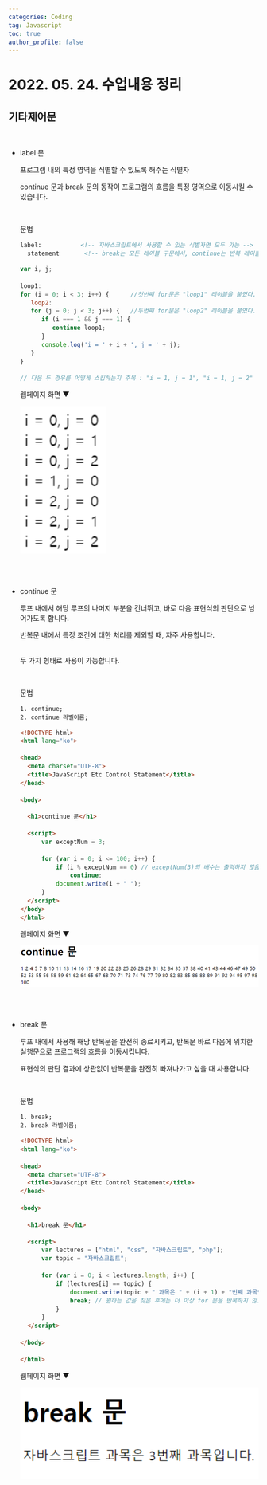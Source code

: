 ```yaml
---
categories: Coding	
tag: Javascript
toc: true
author_profile: false
---
```




# 2022. 05. 24. 수업내용 정리 

## 기타제어문

<br>

+ label 문

  프로그램 내의 특정 영역을 식별할 수 있도록 해주는 식별자<br>

  continue 문과 break 문의 동작이 프로그램의 흐름을 특정 영역으로 이동시킬 수 있습니다. <br>

  <br>

  문법

  ```html
  label:           <!-- 자바스크립트에서 사용할 수 있는 식별자면 모두 가능 -->
  	statement       <!-- break는 모든 레이블 구문에서, continue는 반복 레이블 구문에서만 사용할 수 있다.-->		
  ```

  ```javascript
  var i, j;
  
  loop1:
  for (i = 0; i < 3; i++) {      //첫번째 for문은 "loop1" 레이블을 붙였다.
     loop2:
     for (j = 0; j < 3; j++) {   //두번째 for문은 "loop2" 레이블을 붙였다.
        if (i === 1 && j === 1) {
           continue loop1;
        }
        console.log('i = ' + i + ', j = ' + j);
     }
  }
  
  // 다음 두 경우를 어떻게 스킵하는지 주목 : "i = 1, j = 1", "i = 1, j = 2"
  ```

  웹페이지 화면 ▼

  <img src="../../images/2022-05-28-class13(함수)/기타제어문예시1.png" alt="기타제어문예시1" style="zoom:150%;" />

  <br><br>

+ continue 문

  루프 내에서 해당 루프의 나머지 부분을 건너뛰고, 바로 다음 표현식의 판단으로 넘어가도록 합니다.<br>

  반복문 내에서 특정 조건에 대한 처리를 제외할 때, 자주 사용합니다.<br><br>

  두 가지 형태로 사용이 가능합니다.<br>

  <br>

  문법

  ```html
  1. continue;
  2. continue 라벨이름;
  ```

  ```html
  <!DOCTYPE html>
  <html lang="ko">
  
  <head>
  	<meta charset="UTF-8">
  	<title>JavaScript Etc Control Statement</title>
  </head>
  
  <body>
  
  	<h1>continue 문</h1>
  
  	<script>
  		var exceptNum = 3;
  
  		for (var i = 0; i <= 100; i++) {
  			if (i % exceptNum == 0) // exceptNum(3)의 배수는 출력하지 않음.
  				continue;
  			document.write(i + " ");
  		}
  	</script>
  </body>
  </html>
  ```

  웹페이지 화면 ▼

  ![기타제어문예시2](../../images/2022-05-28-class13(함수)/기타제어문예시2.png)

  <br>

  <br>

+ break 문

  루프 내에서 사용해 해당 반복문을 완전히 종료시키고, 반복문 바로 다음에 위치한 실행문으로 프로그램의 흐름을 이동시킵니다.<br>

  표현식의 판단 결과에 상관없이 반복문을 완전히 빠져나가고 싶을 때 사용합니다.<br>

  <br>

  문법

  ```html
  1. break;
  2. break 라벨이름;
  ```

  ```html
  <!DOCTYPE html>
  <html lang="ko">
  
  <head>
  	<meta charset="UTF-8">
  	<title>JavaScript Etc Control Statement</title>
  </head>
  
  <body>
  
  	<h1>break 문</h1>
  
  	<script>
  		var lectures = ["html", "css", "자바스크립트", "php"];
  		var topic = "자바스크립트";
  
  		for (var i = 0; i < lectures.length; i++) {
  			if (lectures[i] == topic) {
  				document.write(topic + " 과목은 " + (i + 1) + "번째 과목입니다.");
  				break; // 원하는 값을 찾은 후에는 더 이상 for 문을 반복하지 않고 빠져나감.
  			}
  		}
  	</script>
  	
  </body>
  
  </html>
  ```

  웹페이지 화면 ▼

  <img src="../../images/2022-05-28-class13(함수)/기타제어문예시3.png" alt="기타제어문예시3" style="zoom:150%;" />